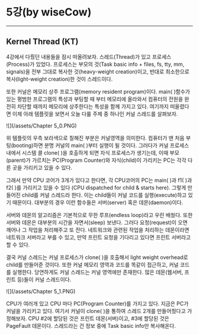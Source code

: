# 5강\(by wiseCow\)

---

## 

## Kernel Thread \(KT\)

4강에서 다뤘던 내용들을 잠시 떠올려보자. 스레드\(Thread\)가 있고 프로세스\(Process\)가 있었다. 프로세스는 부모의 것\(Task basic info + files, fs, tty, mm, signals\)을 전부 그대로 복사한 것\(heavy-weight creation\)이고, 반대로 최소한으로 복사\(light-weight creation\)한 것이 스레드이다. 

또한 커널은 메모리 상주 프로그램\(memory resident program\)이다. main\( \)함수가 있는 평범한 프로그램의 특성과 부팅할 때 부터 메모리에 올라와서 컴퓨터의 전원을 완전히 차단할 때까지 메모리에 상주한다는 특성을 함께 가지고 있다. 여기까지 떠올렸다면 이제 아래 템플릿을 보면서 오늘 다룰 주제 중 하나인 커널 스레드를 살펴보자.

![](/assets/Chapter 5_0.PNG)

위 템플릿의 우측 보라색으로 칠해진 부분은 커널영역을 의미한다. 컴퓨터가 맨 처음 부팅\(booting\)하면 분명 커널의 main\( \)부터 실행이 될 것이다. 그러다가 커널 프로세스 내에서 시스템 콜 clone\( \)을 호출하게 되면 자식 프로세스가 생기는데, 이때 부모\(parent\)가 가르치는 PC\(Program Counter\)와 자식\(child\)이 가리키는 PC는 각각 다른 곳을 가리키고 있을 수 있다. 

그래서 만약 CPU 코어가 3개가 있다고 한다면, 각 CPU코어의 PC는 main\( \)과 f1\( \)과 f2\( \)를 가리키고 있을 수 있다 \(CPU dispatched for child & starts here\). 그렇게 만들어진 child를 커널 스레드라 한다. 이는 child들이 커널 코드를 실행\(execute\)하고 있기 때문이다. 대부분의 경우 이런 함수들은 서버\(server\) 혹은 데몬\(daemon\)이다. 

서버와 데몬의 알고리즘은 기본적으로 무한 루프\(endless loop\)라고 우린 배웠다. 또한 서버와 데몬은 대부분의 시간을 자면서\(sleep\) 보낸다. 그러다 요청\(request\)이 오면 깨어나 그 작업을 처리해주고 또 잔다. 네트워크와 관련된 작업을 처리하는 데몬이라면 네트워크 서버라고 부를 수 있고, 만약 프린트 요청을 기다리고 있다면 프린트 서버라고 할 수 있다.

결국 커널 스레드는 커널 프로세스가 clone\( \)을 호출해서 light weight overhead로 child를 만들어준 것이다. 또한 커널 메모리 영역과 코드를 똑같이 접근하고, 커널 코드를 실행한다. 당연하게도 커널 스레드는 커널 영역에만 존재한다. 많은 데몬\(웹서버, 프린트 등\)들이 커널 스레드이다.

![](/assets/Chapter 5_1.PNG)

CPU가 여러개 있고 CPU 마다 PC\(Program Counter\)를 가지고 있다. 지금은 PC가 커널을 가리키고 있다. 여기서 커널이 clone\( \)을 통하여 스레드 2개를 만들어줬다고 가정해보자. CPU \#2에 할당된 것은 프린트 데몬\(서버\)이고, \#3에 할당된 것은 PageFault 데몬이다. 스레드라는 건 정보 중에 Task basic info만 복사해온다. 

